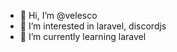 - 👋 Hi, I’m @velesco
- 👀 I’m interested in laravel, discordjs
- 🌱 I’m currently learning laravel

<!---
velesco/velesco is a ✨ special ✨ repository because its `README.md` (this file) appears on your GitHub profile.
You can click the Preview link to take a look at your changes.
--->
